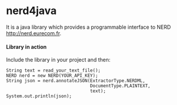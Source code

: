 nerd4java
=========

It is a java library which provides a programmable interface to NERD http://nerd.eurecom.fr.

#### Library in action

Include the library in your project and then: 
  
    String text = read_your_text_file();
    NERD nerd = new NERD(YOUR_API_KEY);
    String json = nerd.annotateJSON(ExtractorType.NERDML, 
                                    DocumentType.PLAINTEXT,
                                    text);
    System.out.println(json);
